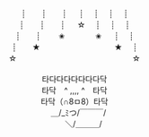 

<div align=center>
<br>
<br>
┊　　┊　　┊ 　 ┊    　┊　   ┊　 ┊<br>
┊　　┊　　┊ 　 ☆    　┊　   ┊　 ┊<br>
┊　　┊　　 ✬ 　 　   　✬ 　  ┊　 ┊<br>
┊　　★ 　　　 　 　    　　　   ★　 ┊<br>
☆ 　　 　　　 　 　    　　　　　　 ☆<br>


<br>
타다다다다다다다닥<br>
타닥　^ ,,,, ^　타닥<br>
타닥（∩8ㅁ8）타닥<br>
　＿/_ﾐつ/￣￣￣/<br>
　　 ＼/＿＿＿/<br>




  
